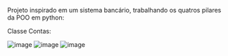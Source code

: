 Projeto inspirado em um sistema bancário, trabalhando os quatros pilares da POO em python:

Classe Contas:

![image](https://github.com/Macedo003/Sistema_Bancario/assets/124840692/a18758da-a692-4871-b48a-cdb9b1111b81) ![image](https://github.com/Macedo003/Sistema_Bancario/assets/124840692/1a13f636-581a-4544-a5e7-b2e3d827ef9b)
![image](https://github.com/Macedo003/Sistema_Bancario/assets/124840692/adf106e5-a352-4dbf-b89d-3f50a0d7d5a8)
